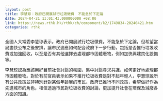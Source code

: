 ```yaml
---
layout: post
title: 李慧琼：政府已開展試行垃圾徵費　不能急於下定論
date: 2024-04-21 13:01:43.000000000 +08:00
link: https://news.rthk.hk/rthk/ch/component/k2/1749834-20240421.htm
categories: rthk
---
```


全國人大常委李慧琼表示，政府已開展試行垃圾徵費，不能急於下定論，但希望當局盡快公布之後安排，讓市民適應如何配合政府下一步行動，包括是否推行垃圾收費或加強回收，以至是否有其他選擇去處理都市固體廢物，例如加快興建焚化設備等。

李慧琼認為應該用好目前社會討論的氛圍，集中討論尋求共識，如何更好地處理都市固體廢物。對於有前官員表示如果不推行垃圾收費是對不起年輕人，李慧琼說所有公共政策並非特別針對某個年齡層的市民，政府已推行不同政策，希望做好作為先進城市的角色，相信透過市民對垃圾收費的討論，更加提升社會在環保及減廢各方面的知識。
